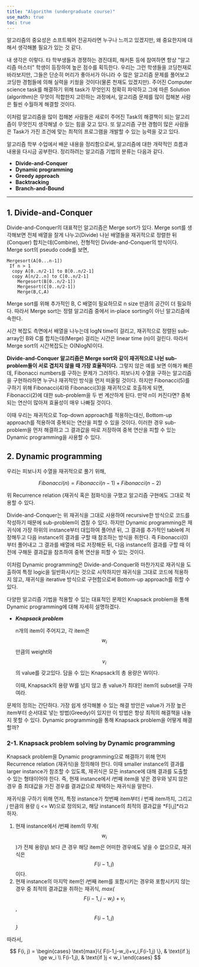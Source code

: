 ```yaml
---
title: "Algorithm (undergraduate course)"
use_math: true
toc: true
---
```


알고리즘의 중요성은 소프트웨어 전공자라면 누구나 느끼고 있겠지만, 왜 중요한지에 대해서 생각해볼 필요가 있는 것 같다.

내 생각은 이렇다. 타 학부생들과 경쟁하는 경진대회, 해커톤 등에 참여하면 항상 "알고리즘 마스터" 학생이 등장하여 높은 점수를 획득한다. 우리는 그런 학생들을 코딩천재로 바라보지만, 그들은 단순히 머리가 좋아서가 아니라 수 많은 알고리즘 문제를 풀어보고 코딩한 경험들에 의해 실력을 키웠을 것이다(물론 천재도 있겠지만). 주어진 Computer science task를 해결하기 위해 task가 무엇인지 정확히 파악하고 그에 따른 Solution (algorithm)은 무엇이 적합한지 고민하는 과정에서, 알고리즘 문제를 많이 접해본 사람은 훨씬 수월하게 해결할 것이다.

이처럼 알고리즘을 많이 접해본 사람들은 새로이 주어진 Task의 해결책이 되는 알고리즘이 무엇인지 생각해낼 수 있는 힘을 갖고 있다. 또 알고리즘 구현 경험이 많은 사람들은 Task가 가진 조건에 맞는 최적의 프로그램을 개발할 수 있는 능력을 갖고 있다.

알고리즘 학부 수업에서 배운 내용을 정리함으로써, 알고리즘에 대한 개략적인 흐름과 내용을 다시금 공부한다.
정리하려는 알고리즘 기법의 분류는 다음과 같다.

- **Divide-and-Conquer**
- **Dynamic programming**
- **Greedy approach**
- **Backtracking**
- **Branch-and-Bound**

-----

## 1. Divide-and-Conquer

Divide-and-Conquer의 대표적인 알고리즘은 Merge sort가 있다. Merge sort를 생각해보면 전체 배열을 잘게 나누고(Divide) 나뉜 배열들을 재귀적으로 정렬한 뒤(Conquer) 합치는데(Combine), 전형적인 Divide-and-Conquer의 방식이다. Merge sort의 pseudo code를 보면,

```pseudocode
Mergesort(A[0...n-1])
 If n > 1
  copy A[0..n/2-1] to B[0..n/2-1]
  copy A[n/2..n] to C[0..n/2-1]
	Mergesort(B[0..n/2-1])
	Mergesort(C[0..n/2-1])
	Merge(B,C,A)
```

Merge sort를 위해 추가적인 B, C 배열이 필요하므로 n size 만큼의 공간이 더 필요하다. 따라서 Merge sort는 정렬 알고리즘 중에서 in-place sorting이 아닌 알고리즘에 속한다.

시간 복잡도 측면에서 배열을 나누는데 logN time이 걸리고, 재귀적으로 정렬된 sub-array인 B와 C를 합치는데(Merge) 걸리는 시간은 linear time (n)이 걸린다. 따라서 Merge sort의 시간복잡도는 O(NlogN)이다.

**Divide-and-Conquer 알고리즘은 Merge sort와 같이 재귀적으로 나뉜 sub-problem들이 서로 겹치지 않을 때 가장 효율적이다.** 그렇지 않은 예를 보면 이해가 빠른데, Fibonacci numbers를 구하는 문제가 그러하다. 피보나치 수열을 구하는 알고리즘을 구현하라하면 누구나 재귀적인 방식을 먼저 떠올릴 것이다. 하지만 Fibonacci(5)를 구하기 위해 Fibonacci(4)와 Fibonacci(3)을 재귀적으로 호출하게 되면, Fibonacci(2)에 대한 sub-problem을 두 번 계산하게 된다. 만약 n이 커진다면? 중복되는 연산이 많아져 효율성이 매우 나빠질 것이다.

이때 우리는 재귀적으로 Top-down approach를 적용하는대신, Bottom-up approach를 적용하여 중복되는 연산을 피할 수 있을 것이다. 이러한 경우 sub-problem을 먼저 해결하고 그 결과값을 따로 저장하여 중복 연산을 피할 수 있는 Dynamic programming을 사용할 수 있다.



## 2. Dynamic programming

우리는 피보나치 수열을 재귀적으로 풀기 위해, 


$$
Fibonacci(n) = Fibonacci(n-1)+Fibonacci(n-2)
$$


위 Recurrence relation (재귀식 혹은 점화식)을 구했고 알고리즘 구현에도 그대로 적용할 수 있다. 

Divide-and-Conquer는 위 재귀식을 그대로 사용하여 recursive한 방식으로 코드를 작성하기 때문에 sub-problem이 겹칠 수 있다. 하지만 Dynamic programming은 재귀식에 가장 하위의 instance부터 대입하여 풀어낸 뒤, 그 결과를 추가적인 table에 저장해두고 다음 instance의 결과를 구할 때 참조하는 방식을 취한다. 즉 Fibonacci(0)부터 풀어내고 그 결과를 배열에 따로 저장해둔 뒤, 다음 instance의 결과를 구할 때 이전에 구해둔 결과값을 참조하여 중복 연산을 피할 수 있는 것이다. 

이처럼 Dynamic programming은 Divide-and-Conquer와 마찬가지로 재귀식을 도출하여 특정 logic을 일반화시키는 것으로 시작하지만 재귀식을 그대로 코드에 적용하지 않고, 재귀식을 iterative 방식으로 구현함으로써 Bottom-up approach를 취할 수 있다.

다양한 알고리즘 기법을 적용할 수 있는 대표적인 문제인 Knapsack problem을 통해 Dynamic programming에 대해 자세히 설명하겠다.

- ***Knapsack problem***

  n개의 item이 주어지고, 각 item은 $$w_i$$ 만큼의 weight와 $$v_i$$의 value를 갖고있다.
  담을 수 있는 Knapsack의 총 용량은 W이다.

  이때, Knapsack의 용량 W를 넘지 않고 총 value가 최대인 item의 subset을 구하여라.

문제의 정의는 간단하다. 가장 쉽게 생각해볼 수 있는 해결 방안은 value가 가장 높은 item부터 순서대로 넣는 방법(Greedy)이 있지만 이 방법은 항상 최적의 해결책을 내놓지 못할 수 있다. Dynamic programming을 통해 Knapsack problem을 어떻게 해결할까? 

### 2-1. Knapsack problem solving by Dynamic programming

Knapsack problem을 Dynamic programming으로 해결하기 위해 먼저 Recurrence relation (재귀식)을 정의해야 한다. 이때 smaller instance의 결과를 larger instance가 참조할 수 있도록, 재귀식은 모든 instance에 대해 결과를 도출할 수 있는 형태이어야 한다. 즉, 현재 instance에서 *i*번째 item을 넣은 경우와 넣지 않은 경우 중 최대값을 가진 경우를 결과값으로 채택하는 재귀식을 말한다.

재귀식을 구하기 위해 먼저, 특정 instance가 첫번째 item부터 *i* 번째 item까지, 그리고 *j* 만큼의 용량 (j <= W)으로 정의되고, 해당 instance의 최적의 결과값을 *F[i,j]*라고 하자. 

1. 현재 instance에서 *i*번째 item의 무게($$w_i$$)가 전체 용량(*j*) 보다 큰 경우 해당 item은 어떠한 경우에도 넣을 수 없으므로, 재귀식은 $$F(i-1, j)$$ 이다.
2. 현재 instance의 마지막 item인 *i*번째 item를 포함시키는 경우와 포함시키지 않는 경우 중 최적의 결과값을 취하는 재귀식, *max{* $$F(i-1,j-w_i)+v_i$$, $$ F(i-1, j)$$ *}*

따라서,


$$
F(i, j) =
\begin{cases}
\text{max}\{ F(i-1,j-w_i)+v_i,F(i-1,j) \}, & \text{if }j \ge w_i \\
F(i-1,j), & \text{if }j < w_i
\end{cases}
$$
































